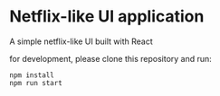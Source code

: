 # Netflix-like UI application

A simple netflix-like UI built with React

for development, please clone this repository and run:
```
npm install
npm run start
```
